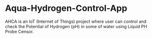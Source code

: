 # Aqua-Hydrogen-Control-App

AHCA is an IoT (Internet of Things) project where user can control and check the Potential of Hydrogen (pH) in some of water using Liquid PH Probe Censor.
